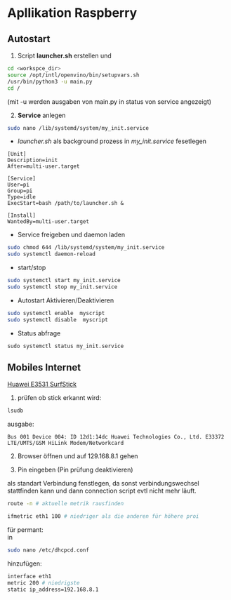 # Apllikation Raspberry

## Autostart

1. Script **launcher.sh** erstellen und

```bash
cd <workspce_dir>
source /opt/intl/openvino/bin/setupvars.sh
/usr/bin/python3 -u main.py
cd /
```
(mit -u werden ausgaben von main.py in status von service angezeigt)



2. **Service** anlegen

```bash
sudo nano /lib/systemd/system/my_init.service
```
* *launcher.sh* als background prozess in *my_init.service* fesetlegen
```
[Unit]
Description=init
After=multi-user.target

[Service]
User=pi
Group=pi
Type=idle
ExecStart=bash /path/to/launcher.sh &

[Install]
WantedBy=multi-user.target
```

* Service freigeben und daemon laden

```bash
sudo chmod 644 /lib/systemd/system/my_init.service
sudo systemctl daemon-reload
```
* start/stop
```bash
sudo systemctl start my_init.service
sudo systemctl stop my_init.service
```

* Autostart Aktivieren/Deaktivieren
    
```bash
sudo systemctl enable  myscript
sudo systemctl disable  myscript
```
* Status abfrage
```
sudo systemctl status my_init.service
```



## Mobiles Internet

[Huawei E3531 SurfStick](https://www.amazon.de/gp/product/B00HSZEY34/ref=ppx_yo_dt_b_asin_title_o00_s00?ie=UTF8&psc=1)


1. prüfen ob stick erkannt wird:
```bash
lsudb
```
ausgabe:
```
Bus 001 Device 004: ID 12d1:14dc Huawei Technologies Co., Ltd. E33372 LTE/UMTS/GSM HiLink Modem/Networkcard
```

2. Browser öffnen und auf 129.168.8.1 gehen

3. Pin eingeben (Pin prüfung deaktivieren)

als standart Verbindung fenstlegen, da sonst verbindungswechsel
stattfinden kann und dann connection script evtl nicht mehr läuft.


```bash
route -n # aktuelle metrik rausfinden
```
```bash
ifmetric eth1 100 # niedriger als die anderen für höhere proi
```

für permant:  
in
```bash
sudo nano /etc/dhcpcd.conf
```
hinzufügen:


```bash
interface eth1
metric 200 # niedrigste
static ip_address=192.168.8.1
```

